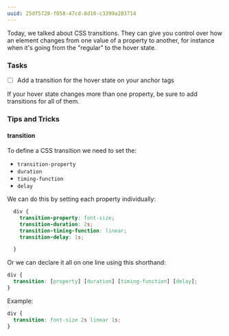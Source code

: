 ```yaml
---
uuid: 25df5728-f058-47cd-8d10-c3399a283714
---
```


Today, we talked about CSS transitions. They can give you control over how an element changes from one value of a property to another, for instance when it's going from the "regular" to the hover state.

### Tasks

- [ ] Add a transition for the hover state on your anchor tags

If your hover state changes more than one property, be sure to add transitions for all of them.

### Tips and Tricks

#### transition

To define a CSS transition we need to set the:

- `transition-property`
- `duration`
- `timing-function`
- `delay`

We can do this by setting each property individually:

```css
  div {
    transition-property: font-size;
    transition-duration: 2s;
    transition-timing-function: linear;
    transition-delay: 1s;

  }
```

Or we can declare it all on one line using this shorthand:

```css
div {
  transition: [property] [duration] [timing-function] [delay];
}
```

Example:

```css
div {
  transition: font-size 2s linear 1s;
}
```
